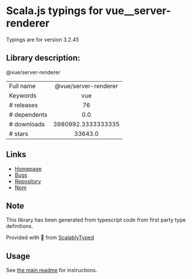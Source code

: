 
# Scala.js typings for vue__server-renderer

Typings are for version 3.2.45

## Library description:
@vue/server-renderer

|                    |                 |
| ------------------ | :-------------: |
| Full name          | @vue/server-renderer |
| Keywords           | vue |
| # releases         | 76 |
| # dependents       | 0.0 |
| # downloads        | 3980992.3333333335 |
| # stars            | 33643.0 |

## Links
- [Homepage](https://github.com/vuejs/core/tree/main/packages/server-renderer#readme)
- [Bugs](https://github.com/vuejs/core/issues)
- [Repository](https://github.com/vuejs/core)
- [Npm](https://www.npmjs.com/package/%40vue%2Fserver-renderer)
    


## Note
This library has been generated from typescript code from first party type definitions.

Provided with :purple_heart: from [ScalablyTyped](https://github.com/oyvindberg/ScalablyTyped)

## Usage
See [the main readme](../../readme.md) for instructions.


